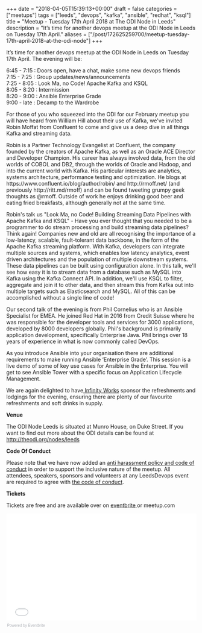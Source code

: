 +++
date = "2018-04-05T15:39:13+00:00"
draft = false
categories = ["meetups"]
tags = ["leeds", "devops", "kafka", "ansible", "redhat", "ksql"]
title = "Meetup - Tuesday 17th April 2018 at The ODI Node in Leeds"
description = "It’s time for another devops meetup at the ODI Node in Leeds on Tuesday 17th April."
aliases = ["/post/172625259700/meetup-tuesday-17th-april-2018-at-the-odi-node"]
+++
<p><p>It’s time for another devops meetup at the ODI Node in Leeds on Tuesday 17th April. The evening will be:</p><p>6:45 - 7:15 : Doors open, have a chat, make some new devops friends<br>7:15 - 7:25 : Group updates/news/announcements<br>7:25 - 8:05 : Look Ma, no Code! Apache Kafka and KSQL<br>8:05 - 8:20 : Intermission<br>8:20 - 9:00 : Ansible Enterprise Grade<br>9:00 - late : Decamp to the Wardrobe</p><!-- more --><p>For those of you who squeezed into the ODI for our February meetup you will have heard from William Hill about their use of Kafka, we've invited Robin Moffat from Confluent to come and give us a deep dive in all things Kafka and streaming data. </p><p>Robin is a Partner Technology Evangelist at Confluent, the company founded by the creators of Apache Kafka, as well as an Oracle ACE Director and Developer Champion. His career has always involved data, from the old worlds of COBOL and DB2, through the worlds of Oracle and Hadoop, and into the current world with Kafka. His particular interests are analytics, systems architecture, performance testing and optimization. He blogs at https://www.confluent.io/blog/author/robin/ and http://rmoff.net/ (and previously http://ritt.md/rmoff) and can be found tweeting grumpy geek thoughts as @rmoff. Outside of work he enjoys drinking good beer and eating fried breakfasts, although generally not at the same time. </p><p>Robin's talk us "Look Ma, no Code! Building Streaming Data Pipelines with Apache Kafka and KSQL" - Have you ever thought that you needed to be a programmer to do stream processing and build streaming data pipelines? Think again! Companies new and old are all recognising the importance of a low-latency, scalable, fault-tolerant data backbone, in the form of the Apache Kafka streaming platform. With Kafka, developers can integrate multiple sources and systems, which enables low latency analytics, event driven architectures and the population of multiple downstream systems. These data pipelines can be built using configuration alone. In this talk, we'll see how easy it is to stream data from a database such as MySQL into Kafka using the Kafka Connect API. In addition, we'll use KSQL to filter, aggregate and join it to other data, and then stream this from Kafka out into multiple targets such as Elasticsearch and MySQL. All of this can be accomplished without a single line of code!</p><p>Our second talk of the evening is from Phil Cornelius who is an Ansible Specialist for EMEA. He joined Red Hat in 2016 from Credit Suisse where he was responsible for the developer tools and services for 3000 applications, developed by 8000 developers globally. Phil's background is primarily application development, specifically Enterprise Java. Phil brings over 18 years of experience in what is now commonly called DevOps. </p><p>As you introduce Ansible into your organisation there are additional requirements to make running Ansible ‘Enterprise Grade’. This session is a live demo of some of key use cases for Ansible in the Enterprise. You will get to see Ansible Tower with a specific focus on Application Lifecycle Management.</p><p>We are again delighted to have<a href="https://www.infinityworks.com/"> Infinity Works</a> sponsor the refreshments and lodgings for the evening, ensuring there are plenty of our favourite refreshments and soft drinks in supply.</p><p><b>Venue</b></p><p>The ODI Node Leeds is situated at Munro House, on Duke Street. If you want to find out more about the ODI details can be found at <a href="https://theodi.org/organisation/odi-leeds">http://theodi.org/nodes/leeds</a></p><p><b>Code Of Conduct</b></p><p>Please note that we have now added an <a href="http://www.leedsdevops.org.uk/post/165145559625/code-of-conduct">anti harassment policy and code of conduct</a> in order to support the inclusive nature of the meetup. All attendees, speakers, sponsors and volunteers at any LeedsDevops event are required to agree with <a href="http://www.leedsdevops.org.uk/post/165145559625/code-of-conduct">the code of conduct</a>.</p><p><b>Tickets</b></p><p>Tickets are free and are available over on <a href="https://leedsdevops-april-2018.eventbrite.co.uk">eventbrite </a>or meetup.com</p>
<p></p><div style="width:100%; text-align:left;"><iframe src="//eventbrite.co.uk/tickets-external?eid=44883085517&amp;ref=etckt" frameborder="0" height="284" width="100%" marginheight="5" marginwidth="5" scrolling="auto"></iframe><div style="font-family:Helvetica, Arial; font-size:10px; padding:5px 0 5px; margin:2px; width:100%; text-align:left;"><a class="powered-by-eb" style="color: #ADB0B6; text-decoration: none;" target="_blank" href="http://www.eventbrite.co.uk/r/etckt">Powered by Eventbrite</a></div></div></p>